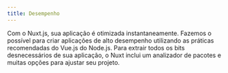```yaml
---
title: Desempenho
---
```

Com o Nuxt.js, sua aplicação é otimizada instantaneamente. Fazemos o possível para criar aplicações de alto desempenho 
utilizando as práticas recomendadas do Vue.js do Node.js. Para extrair todos os bits desnecessários de sua aplicação, o
Nuxt inclui um analizador de pacotes e muitas opções para ajustar seu projeto.
